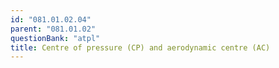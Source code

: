 ```yaml
---
id: "081.01.02.04"
parent: "081.01.02"
questionBank: "atpl"
title: Centre of pressure (CP) and aerodynamic centre (AC)
---
```

